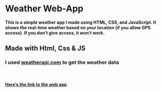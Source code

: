 # Weather Web-App

**This is a simple weather app I made using HTML, CSS, and JavaScript. It shows the real-time weather based on your location (if you allow GPS access). If you don’t give access, it won’t work.**

## Made with Html, Css & JS

### I used **[weatherapi.com](https://www.weatherapi.com/)** to get the weather data

<br>

#### [Here’s the link to the web app](https://lively-griffin-86efd5.netlify.app/)
